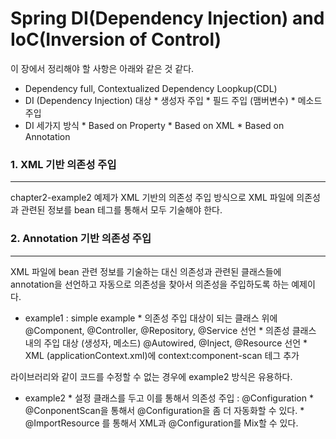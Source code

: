 Spring DI(Dependency Injection) and IoC(Inversion of Control)
=======================================================================================
이 장에서 정리해야 할 사항은 아래와 같은 것 같다.

* Dependency full, Contextualized Dependency Loopkup(CDL)
* DI (Dependency Injection) 대상
      * 생성자 주입
      * 필드 주입 (맴버변수)
      * 메소드 주입
* DI 세가지 방식
      * Based on Property
      * Based on XML
      * Based on Annotation

### 1. XML 기반 의존성 주입
---------------------------------------------------------------------------------------
chapter2-example2 예제가 XML 기반의 의존성 주입 방식으로 XML 파일에 의존성과 관련된 정보를 bean 테그를 통해서 모두 기술해야 한다.

### 2. Annotation 기반 의존성 주입
---------------------------------------------------------------------------------------
XML 파일에 bean 관련 정보를 기술하는 대신 의존성과 관련된 클래스들에 annotation을 선언하고
자동으로 의존성을 찾아서 의존성을 주입하도록 하는 예제이다.

* example1 : simple example
      * 의존성 주입 대상이 되는 클래스 위에 @Component, @Controller, @Repository, @Service 선언
      * 의존성 클래스 내의 주입 대상 (생성자, 메소드) @Autowired, @Inject, @Resource 선언
      * XML (applicationContext.xml)에 context:component-scan 테그 추가

라이브러리와 같이 코드를 수정할 수 없는 경우에 example2 방식은 유용하다.

* example2
      * 설정 클래스를 두고 이를 통해서 의존성 주입 : @Configuration
      * @ConponentScan을 통해서 @Configuration을 좀 더 자동화할 수 있다.
      * @ImportResource 를 통해서 XML과 @Configuration를 Mix할 수 있다.
